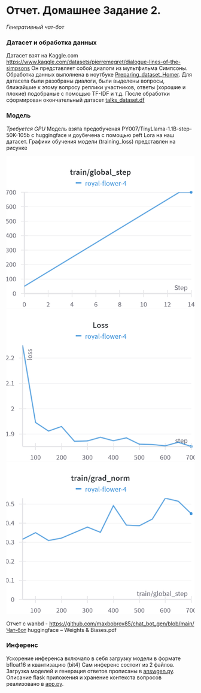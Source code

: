 # Отчет. Домашнее Задание 2.
*Генеративный чат-бот*

### Датасет и обработка данных
Датасет взят на Kaggle.com
https://www.kaggle.com/datasets/pierremegret/dialogue-lines-of-the-simpsons
Он представляет собой диалоги из мультфильма Симпсоны. 
Обработка данных выполнена в ноутбуке [Preparing_dataset_Homer](https://github.com/maxbobrov85/chat_bot_gen/blob/main/Preparing_dataset_Homer.ipynb). Для датасета были разобраны диалоги, были выделены вопросы, ближайшие к этому вопросу реплики участников, ответы (хорошие и плохие) подобраные с помощью TF-IDF и т.д. После обработки сформирован окончательный датасет [talks_dataset.df](https://github.com/maxbobrov85/chat_bot_gen/blob/main/talks_dataset.df)
### Модель
*Требуется GPU*
Модель взята предобученая PY007/TinyLlama-1.1B-step-50K-105b с huggingface и доубечена с помощью peft Lora на наш датасет.
Графики обучения модели (training_loss) представлен на рисунке

![Без имени](charts/Section-2-Panel-0-42w5ogt9t.png) ![Без имени](charts/Section-2-Panel-1-0r9zd1f2n.png) ![Без имени](charts/Section-2-Panel-2-odu4aikiz.png)

Отчет с wanbd - https://github.com/maxbobrov85/chat_bot_gen/blob/main/Чат-бот huggingface – Weights & Biases.pdf


### Инференс
Ускорение инференса включало в себя загрузку модели в формате bfloat16 и квантизацию (bit4)
Сам инференс состоит из 2 файлов. Загрузка моделей и генерация ответов прописаны в [answgen.py](https://github.com/maxbobrov85/chat_bot_gen/blob/main/answgen.py). Описание flask приложения и хранение контекста вопросов реализовано в [app.py](https://github.com/maxbobrov85/chat_bot_gen/blob/main/app.py).


